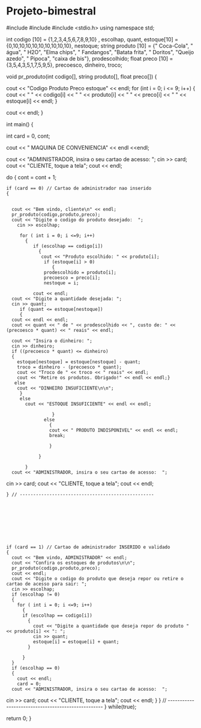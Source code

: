 # Projeto-bimestral
#include <iostream>
#include <cmath>
#include <stdio.h>
using namespace std;

int codigo [10] = {1,2,3,4,5,6,7,8,9,10} , escolhap, quant, estoque[10] = {0,10,10,10,10,10,10,10,10,10}, nestoque;
string produto [10] = {" Coca-Cola", "      água", "      H2O", "Elma chips", "  Fandangos", "Batata frita", "     Doritos", "Queijo azedo",            "      Pipoca", "caixa de bis"}, prodescolhido;
float preco [10] = {3,5,4,3,5,1,7,5,9,5}, precoesco, dinheiro, troco;

void pr_produto(int codigo[], string produto[], float preco[])
{
  
  cout << "Codigo     Produto     Preco      estoque" << endl;
     for (int i = 0; i <= 9; i++)
       {
         cout << "  " << codigo[i] << "       " << produto[i] << "    " << preco[i] << "          " << estoque[i] << endl;
       }

   cout << endl;
}




int main() 
{
  
int card = 0, cont;
  
  cout << "                    MAQUINA DE CONVENIENCIA" << endl <<endl;

  cout << "ADMINISTRADOR, insira o seu cartao de acesso:  ";
  cin >> card;
  cout << "CLIENTE, toque a tela";
  cout << endl;
  
  do 
  { cont = cont + 1;
  

    if (card == 0) // Cartao de administrador nao inserido
    {
     
      
      cout << "Bem vindo, cliente\n" << endl;
      pr_produto(codigo,produto,preco);
      cout << "Digite o codigo do produto desejado:  ";
        cin >> escolhap;

         for ( int i = 0; i <=9; i++)
           {
              if (escolhap == codigo[i])
                {
                 cout << "Produto escolhido: " << produto[i];
                  if (estoque[i] > 0)
                     {
                  prodescolhido = produto[i];
                  precoesco = preco[i];
                  nestoque = i;

              cout << endl;
      cout << "Digite a quantidade desejada: ";
      cin >> quant;
         if (quant <= estoque[nestoque])
         {
      cout << endl << endl;
      cout << quant << " de " << prodescolhido << ", custo de: " << (precoesco * quant) << " reais" << endl;
      
      cout << "Insira o dinheiro: ";
      cin >> dinheiro;
      if ((precoesco * quant) <= dinheiro)
      {
        estoque[nestoque] = estoque[nestoque] - quant;
        troco = dinheiro - (precoesco * quant);
        cout << "Troco de " << troco << " reais" << endl;
        cout << "Retire os produtos. Obrigado!" << endl << endl;}
       else
        cout << "DINHEIRO INSUFICIENTE\n\n";
         }
         else
           cout << "ESTOQUE INSUFICIENTE" << endl << endl;
                       
                     }
                  else
                    {
                    cout << " PRODUTO INDISPONIVEL" << endl << endl;
                    break;
                   
                    }
                   
                }
                
           } 
      cout << "ADMINISTRADOR, insira o seu cartao de acesso:  ";
  cin >> card;
      cout << "CLIENTE, toque a tela";
  cout << endl;
      
    } // --------------------------------------------------







   

    if (card == 1) // Cartao de administrador INSERIDO e validado
    {
      cout << "Bem vindo, ADMINISTRADOR" << endl;
      cout << "Confira os estoques de produtos\n\n";
      pr_produto(codigo,produto,preco);
      cout << endl;
      cout << "Digite o codigo do produto que deseja repor ou retire o cartao de acesso para sair: ";
      cin >> escolhap;
      if (escolhap != 0)
      {
        for ( int i = 0; i <=9; i++)
          {
          if (escolhap == codigo[i])
            {
              cout << "Digite a quantidade que deseja repor do produto " << produto[i] << ": ";
              cin >> quant;
              estoque[i] = estoque[i] + quant;
            }
              
          }
      }
      if (escolhap == 0)
      {
        cout << endl;
        card = 0;
      cout << "ADMINISTRADOR, insira o seu cartao de acesso:  ";
  cin >> card;
        cout << "CLIENTE, toque a tela";
  cout << endl;
      }
    } // ---------------------------------------------------
  } 
  while(true);    

return 0;
}
